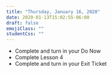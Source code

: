 ```yaml
---
title: "Thursday, January 16, 2020"
date: 2020-01-13T15:02:55-06:00
draft: false
emojiClass: ""
studentCss: ""
---
```


- Complete and turn in your Do Now
- Complete Lesson 4
- Complete and turn in your Exit Ticket